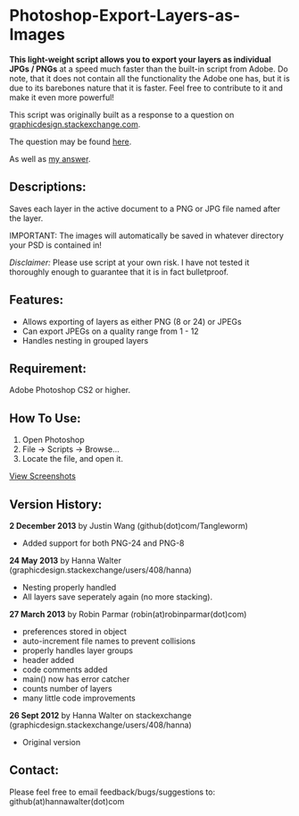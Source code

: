 Photoshop-Export-Layers-as-Images
=================================

<b>This light-weight script allows you to export your layers as individual JPGs / PNGs</b> at a speed much faster than the built-in script from Adobe. Do note, that it does not contain all the functionality the Adobe one has, but it is due to its barebones nature that it is faster. Feel free to contribute to it and make it even more powerful!

This script was originally built as a response to a question on [graphicdesign.stackexchange.com](http://graphicdesign.stackexchange.com/).

The question may be found [here](http://graphicdesign.stackexchange.com/q/1961/408).

As well as [my answer](http://graphicdesign.stackexchange.com/a/1962/408).


Descriptions:
-------------------------------
Saves each layer in the active document to a PNG or JPG file named after the layer. 

IMPORTANT: The images will automatically be saved in whatever directory your PSD is contained in! 


_Disclaimer:_ Please use script at your own risk. I have not tested it thoroughly enough to guarantee that it is in fact bulletproof.


Features:
-------------------------------
* Allows exporting of layers as either PNG (8 or 24) or JPEGs
* Can export JPEGs on a quality range from 1 - 12
* Handles nesting in grouped layers

Requirement: 
-------------------------------
Adobe Photoshop CS2 or higher.

How To Use: 
-------------------------------
1. Open Photoshop
2. File -> Scripts -> Browse...
3. Locate the file, and open it.


[View Screenshots](http://imgur.com/a/os9XV)

Version History:
-------------------------------

<b>2 December 2013</b> by Justin Wang  (github(dot)com/Tangleworm)

* Added support for both PNG-24 and PNG-8

<b>24 May 2013</b> by Hanna Walter  (graphicdesign.stackexchange/users/408/hanna)

* Nesting properly handled
*  All layers save seperately again (no more stacking).


<b>27 March 2013</b> by Robin Parmar (robin(at)robinparmar(dot)com)

* preferences stored in object
* auto-increment file names to prevent collisions
* properly handles layer groups
* header added
* code comments added
* main() now has error catcher
* counts number of layers
* many little code improvements


<b>26 Sept 2012</b> by Hanna Walter on stackexchange (graphicdesign.stackexchange/users/408/hanna)

* Original version


Contact:
-------------------------------
Please feel free to email feedback/bugs/suggestions to: github(at)hannawalter(dot)com

